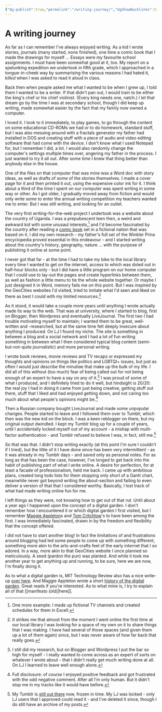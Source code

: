 ```yaml
---
{"dg-publish":true,"permalink":"/writing-journey/","dgShowBacklinks":true}
---
```


# A writing journey
As far as I can remember I've always enjoyed writing. As a kid I wrote stories, journals (many started, none finished), one time a comic book that I made the drawings for myself ... Essays were my favourite school assignments. I must have been somewhat good at it, too. My report on a spelunking expedition we undertook in fifth grade, which I approached in a tongue-in-cheek way by summarising the various reasons I had hated it, *killed* when I was asked to read it aloud in class.

Back then when people asked me what I wanted to be when I grew up, I told them I wanted to be a writer. If that didn't pan out, I would train to be either the king's chef or his chief violinist. (Every king needs one, natch.) I let that dream go by the time I was at secondary school, though I did keep up writing, made somewhat easier by the fact that my family now owned a computer. 

I loved it. I took to it immediately, to play games, to go through the content on some educational CD-ROMs we had or to do homework, standard stuff, but I was also messing around with a fractals generator my father had installed in DOS and creating stuff with a piece of audio and video editing software that had come with the device. I don't know what I used Notepad for, but I remember I did, a lot. I would also randomly change the computer's settings multiple times over, angering my father in the process. I just wanted to try it all out.  After some time I knew that thing better than anybody else in the house.

One of the files on that computer that was mine was a Word doc with story ideas, as well as drafts of some of the stories themselves. I made a cover page for it and then printed it out, using the expensive color ink for it. I think about a third of the time I spent on our computer was spent writing in some way or other. As I got older, I gradually moved away from fiction and would only write some to enter the annual writing competition my teachers wanted me to enter. But I was still writing, and looking for an outlet.

The very first writing-for-the-web project I undertook was a website about the country of Uganda. I was a prepubescent teen then, a weird and awkward kid with some unusaul interests,[^1] and I'd become fascinated by the country after reading a [comic book](https://nl.wikipedia.org/wiki/De_dorpstiran_van_Boeloe_Boeloe) set in a fictional nation that was based on it. I did my own research - my father's full set of the Winkler Prins encyclopedia proved essential in this endeavour - and I started writing about the country's history, geography, nature ... with the purpose of publishing it online at some point.

I never got that far - at the time I had to take my bike to the local library every time I wanted to get on the internet, access to which was doled out in half-hour blocks only - but I did have a little program on our home computer that I could use to lay-out the pages and create hyperlinks between them, as well as fashion a little menu to tie the whole website together. Or maybe I just designed it in Word, memory fails me on this point. But I was inspired by the GeoCities websites I'd visited, tried to imitate what I'd seen and liked on there as best I could with my limited resources.[^2]

As it stood, it would take a couple more years until anything I wrote actually made its way to the web. That was at university, where I started to blog, first on Blogger, then Wordpress and eventually LiveJournal. The first two I had trouble motivating myself to maintain; I wanted them to be great, well-written and -researched, but at the same time felt deeply insecure about anything I produced. On LJ I found my niche. The site is something in between a blog and a social network and I had a lot of fun writing something in between what I then considered typical blog content (semi-but-not-quite journalistic) and more personal writing.

I wrote book reviews, movie reviews and TV recaps or expressed my thoughts and opinions on things like politics and LGBTQI+ issues, but just as often I would just describe the minutiae that make up the bulk of my life. I did all of this without (too much) fear of being called out for not being enough of an expert to have a say on any of it.[^3] I was proud of some of what I produced, and I definitely tried to do it well, but hindsight is 20/20: the real joy I had in doing it came from just being creative, getting stuff out there, stuff that I liked and had enjoyed getting down, and not caring too much about what people's opinions might be.[^4] 

Then a Russian company bought LiveJournal and made some unpopular changes. People started to leave and I followed them over to Tumblr, which then was the new kid on the block. I was a keen reblogger on there, but my original output dwindled. I kept my Tumblr blog up for a couple of years, until I accidentally locked myself out of my account - a mishap with multi-factor authentication - and Tumblr refused to believe I was, in fact, still me.[^5] 

So that was that. I didn't stop writing exactly (at this point I'm sure I couldn't if I tried), but the little of it I have done since has been very intermittent - as it was already in my Tumblr days - and saved only as personal notes. For as long as that has been the case, however, I've longed to get back into the habit of publishing part of what I write online. A desire for perfection, for at least a facade of professionalism, held me back. I came up with ambitious plans, created long todo lists for them stopping only short of a Gantt chart, meanwhile never got beyond writing the about-section and failing to even deliver a version of that that I considered worthy. Basically, I lost track of what had made writing online fun for me.

I left things as they were, not knowing how to get out of that rut. Until about a year ago I happened upon the concept of a digital garden. I don't remember how I encountered it or which digital garden I first visited, but I remember [Maggie Appleton](https://maggieappleton.com/)s and [Tom Critchlow](https://tomcritchlow.com/wiki/)'s to have been among the first. I was immediately fascinated, drawn in by the freedom and flexibility that the concept offered. 

I did not have to start another blog! In fact the limitations of and frustrations around blogging had led some people to come up with something different, something more akin to the arts-and-crafts feel of the early internet that I so adored. In a way, more akin to that GeoCities website I once planned so meticulously. A seed (pardon the pun) was planted. And while it took me another year to get anything up and running, to be sure, here we are now, I'm finally doing it. 

As to what a digital garden is, MIT Technology Review also has a nice write-up [over here](https://www.technologyreview.com/2020/09/03/1007716/digital-gardens-let-you-cultivate-your-own-little-bit-of-the-internet/). And Maggie Appleton wrote a short [history of the digital garden](https://maggieappleton.com/garden-history). Great reads if you're interested. As to what mine is, I try to explain all of that [[manifesto (old)\|here]].

[^1]: One more example: I made up fictional TV channels and created schedules for them in Excell.
[^2]: It strikes me that almost from the moment I went online the first time at our local library I was looking for a space of my own on it to share things that I was making. I have had several of those spaces (and given them up a lot of them again) since, but I was never aware of how far back that really goes.
[^3]: I still did my research, but on Blogger and Wordpress I put the bar so high for myself - I really wanted to come across as an expert of sorts on whatever I wrote about - that I didn't really get much writing done at all. On LJ I learned to leave well enough alone.
[^4]: Full disclosure: of *course* I enjoyed positive feedback and got frustrated with the odd negative comment. After all I'm only human. But it didn't stop me in my tracks like it would have before.
[^5]: My Tumblr is [still out there](https://mrhappyboots.tumblr.com/) now, frozen in time. My LJ was locked - only LJ users that I approved could read it - and I've deleted it since, though I do still have an archive of my posts.